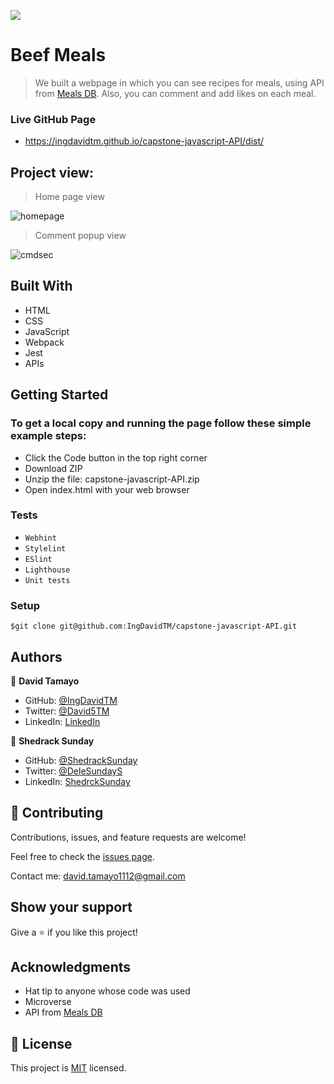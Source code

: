 ![](https://img.shields.io/badge/Microverse-blueviolet)

# Beef Meals

> We built a webpage in which you can see recipes for meals, using API from [Meals DB](https://www.themealdb.com/api.php). Also, you can comment and add likes on each meal.

### Live GitHub Page
- https://ingdavidtm.github.io/capstone-javascript-API/dist/

## Project view:
> Home page view

![homepage](https://user-images.githubusercontent.com/50990925/196981805-ba0f29c3-6305-43af-926a-a7eeb2e2af85.png)

> Comment popup view

![cmdsec](https://user-images.githubusercontent.com/50990925/196982371-7d0c91f1-8735-4a98-a376-0eb68c9ee936.png)


## Built With

- HTML
- CSS
- JavaScript
- Webpack
- Jest
- APIs

## Getting Started

### To get a local copy and running the page follow these simple example steps:
- Click the Code button in the top right corner
- Download ZIP
- Unzip the file: capstone-javascript-API.zip
- Open index.html with your web browser
### Tests
- `Webhint`
- `Stylelint`
- `ESlint`
- `Lighthouse`
- `Unit tests`
### Setup
```
$git clone git@github.com:IngDavidTM/capstone-javascript-API.git
```

## Authors

👤 **David Tamayo**

- GitHub: [@IngDavidTM](https://github.com/IngDavidTM)
- Twitter: [@David5TM](https://twitter.com/David5TM)
- LinkedIn: [LinkedIn](https://www.linkedin.com/in/ing-david-tamayo)

👤 **Shedrack Sunday**

- GitHub: [@ShedrackSunday](https://github.com/ShedrackSunday)
- Twitter: [@DeleSundayS](https://twitter.com/ShedrackSunday)
- LinkedIn: [ShedrckSunday](https://linkedin.com/in/ShedrackSunday)

## 🤝 Contributing

Contributions, issues, and feature requests are welcome!

Feel free to check the [issues page](../../issues/).

Contact me: david.tamayo1112@gmail.com

## Show your support

Give a ⭐️ if you like this project!

## Acknowledgments

- Hat tip to anyone whose code was used
- Microverse
- API from [Meals DB](https://www.themealdb.com/api.php)

## 📝 License

This project is [MIT](./LICENSE) licensed.
